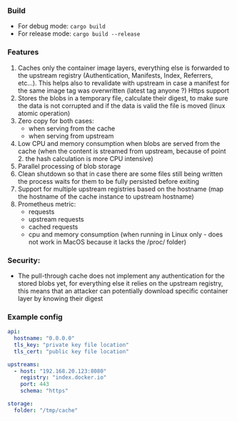 ### Build

- For debug mode: `cargo build`
- For release mode: `cargo build --release`

### Features

1. Caches only the container image layers, everything else is forwarded to the upstream registry (Authentication, Manifests, Index, Referrers, etc...). This helps also to revalidate with upstream in case a manifest for the same image tag was overwritten (latest tag anyone ?)
Https support
2. Stores the blobs in a temporary file, calculate their digest, to make sure the data is not corrupted and if the data is valid the file is moved (linux atomic operation)
3. Zero copy for both cases:
    - when serving from the cache
    - when serving from upstream
4. Low CPU and memory consumption when blobs are served from the cache (when the content is streamed from upstream, because of point 2. the hash calculation is more CPU intensive)
5. Parallel processing of blob storage
6. Clean shutdown so that in case there are some files still being written the process waits for them to be fully persisted before exiting
7. Support for multiple upstream registries based on the hostname (map the hostname of the cache instance to upstream hostname)
8. Prometheus metric:
    - requests
    - upstream requests
    - cached requests
    - cpu and memory consumption (when running in Linux only - does not work in MacOS because it lacks the /proc/ folder)

### Security:
- The pull-through cache does not implement any authentication for the stored blobs yet, for everything else it relies on the upstream registry, this means that an attacker can potentially download specific container layer by knowing their digest

### Example config
```YAML
api:
  hostname: "0.0.0.0"
  tls_key: "private key file location"
  tls_cert: "public key file location"

upstreams:
  - host: "192.168.20.123:8080"
    registry: "index.docker.io"
    port: 443
    schema: "https"

storage:
  folder: "/tmp/cache"
```